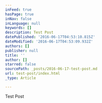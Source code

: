 ```yaml
---
inFeed: true
hasPage: true
inNav: false
inLanguage: null
keywords: []
description: Test Post
datePublished: '2016-06-17T04:53:10.815Z'
dateModified: '2016-06-17T04:53:09.932Z'
authors: []
publisher: null
title: ''
author: []
starred: false
sourcePath: _posts/2016-06-17-test-post.md
url: test-post/index.html
_type: Article

---
```

Test Post